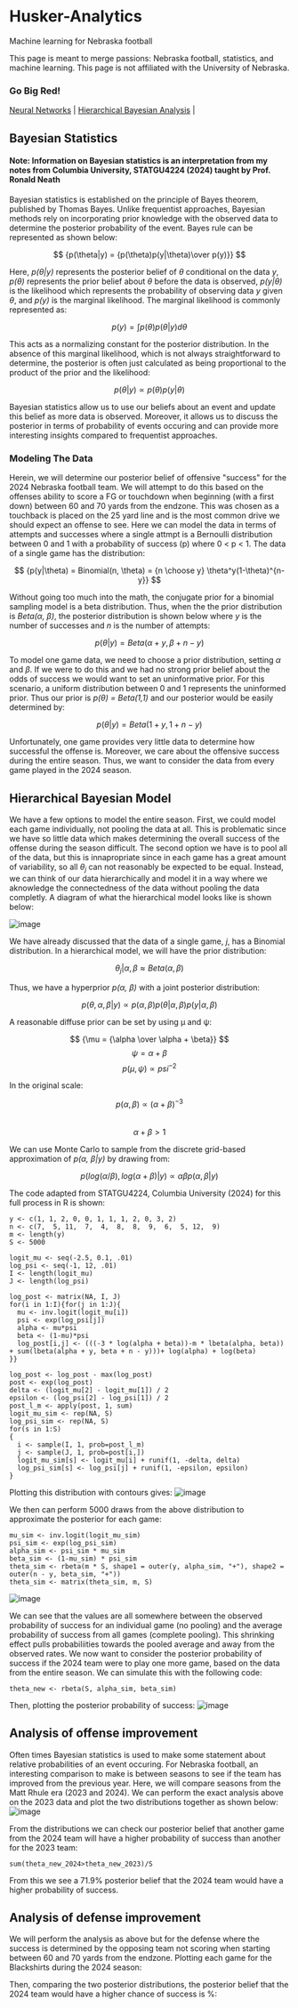 # Husker-Analytics
Machine learning for Nebraska football

This page is meant to merge passions: Nebraska football, statistics, and machine learning. This page is not affiliated with the University of Nebraska.

### Go Big Red!

[Neural Networks](NeuralNet.md) | [Hierarchical Bayesian Analysis](HierarchicalBayes.md) |  

## Bayesian Statistics
#### Note: Information on Bayesian statistics is an interpretation from my notes from Columbia University, STATGU4224 (2024) taught by Prof. Ronald Neath

Bayesian statistics is established on the principle of Bayes theorem, published by Thomas Bayes. Unlike frequentist approaches, Bayesian methods rely on incorporating prior knowledge with the observed data to determine the posterior probability of the event. Bayes rule can be represented as shown below:

 $$ {p(\theta|y) = {p(\theta)p(y|\theta)\over p(y)}} $$

Here, *p(θ&#124;y)* represents the posterior belief of *θ* conditional on the data *y*, *p(θ)* represents the prior belief about *θ* before the data is observed, *p(y&#124;θ)* is the likelihood which represents the probability of observing data *y* given *θ*, and *p(y)* is the marginal likelihood. The marginal likelihood is commonly represented as:

$$ {p(y) = \int p(\theta)p(\theta|y)d\theta} $$

This acts as a normalizing constant for the posterior distribution. In the absence of this marginal likelihood, which is not always straightforward to determine, the posterior is often just calculated as being proportional to the product of the prior and the likelihood:

$$ {p(\theta|y) \propto {p(\theta)p(y|\theta)}} $$

Bayesian statistics allow us to use our beliefs about an event and update this belief as more data is observed. Moreover, it allows us to discuss the posterior in terms of probability of events occuring and can provide more interesting insights compared to frequentist approaches. 

### Modeling The Data
Herein, we will determine our posterior belief of offensive "success" for the 2024 Nebraska football team. We will attempt to do this based on the offenses ability to score a FG or touchdown when beginning (with a first down) between 60 and 70 yards from the endzone. This was chosen as a touchback is placed on the 25 yard line and is the most common drive we should expect an offense to see. Here we can model the data in terms of attempts and successes where a single attmpt is a Bernoulli distribution between 0 and 1 with a probability of success (p) where 0 < p < 1. The data of a single game has the distribution:

$$ {p(y|\theta) = Binomial(n, \theta) = {n \choose y} \theta^y(1-\theta)^{n-y}} $$

Without going too much into the math, the conjugate prior for a binomial sampling model is a beta distribution. Thus, when the the prior distribution is *Beta(α, β)*, the posterior distribution is shown below where *y* is the number of successes and *n* is the number of attempts:

$$ {p(\theta|y) = Beta(\alpha +y, \beta +n-y)} $$

To model one game data, we need to choose a prior distribution, setting *α* and *β*. If we were to do this and we had no strong prior belief about the odds of success we would want to set an uninformative prior. For this scenario, a uniform distribution between 0 and 1 represents the uninformed prior. Thus our prior is *p(θ) = Beta(1,1)* and our posterior would be easily determined by:

$$ {p(\theta|y) = Beta(1+y, 1+n-y)} $$

Unfortunately, one game provides very little data to determine how successful the offense is. Moreover, we care about the offensive success during the entire season. Thus, we want to consider the data from every game played in the 2024 season. 

## Hierarchical Bayesian Model
We have a few options to model the entire season. First, we could model each game individually, not pooling the data at all. This is problematic since we have so little data which makes determining the overall success of the offense during the season difficult. The second option we have is to pool all of the data, but this is innapropriate since in each game has a great amount of variability, so all *θ<sub>j* can not reasonably be expected to be equal. Instead, we can think of our data hierarchically and model it in a way where we aknowledge the connectedness of the data without pooling the data completly. A diagram of what the hierarchical model looks like is shown below:

![image](https://github.com/user-attachments/assets/4f77bf04-ddfb-40c5-9f87-3e2c2f5c2252)

We have already discussed that the data of a single game, *j*, has a Binomial distribution. In a hierarchical model, we will have the prior distribution:

$$ {\theta_j|\alpha, \beta \approx Beta(\alpha, \beta)} $$

Thus, we have a hyperprior *p(α, β)* with a joint posterior distribution:

$$ {p(\theta,\alpha,\beta|y) \propto p(\alpha,\beta)p(\theta|\alpha,\beta)p(y|\alpha,\beta)} $$

A reasonable diffuse prior can be set by using μ and ψ: 

$$ {\mu = {\alpha \over \alpha + \beta}}  $$
$$ {\psi = \alpha + \beta} $$ 
$$ {p(\mu, \psi) \propto psi^{-2}} $$

In the original scale:

$$ {p(\alpha, \beta) \propto (\alpha + \beta)^{-3}} $$  
$$ {\alpha + \beta >1} $$

We can use Monte Carlo to sample from the discrete grid-based approximation of *p(α, β&#124;y)*  by drawing from:

$$ {p(log(\alpha/\beta), log(\alpha + \beta)|y) \propto \alpha \beta p(\alpha, \beta|y)} $$

The code adapted from STATGU4224, Columbia University (2024) for this full process in R is shown:
```
y <- c(1, 1, 2, 0, 0, 1, 1, 1, 2, 0, 3, 2)
n <- c(7,  5, 11,  7,  4,  8,  8,  9,  6,  5, 12,  9)
m <- length(y)
S <- 5000

logit_mu <- seq(-2.5, 0.1, .01)
log_psi <- seq(-1, 12, .01) 
I <- length(logit_mu)
J <- length(log_psi)

log_post <- matrix(NA, I, J)
for(i in 1:I){for(j in 1:J){
  mu <- inv.logit(logit_mu[i]) 
  psi <- exp(log_psi[j])
  alpha <- mu*psi
  beta <- (1-mu)*psi
  log_post[i,j] <- (((-3 * log(alpha + beta))-m * lbeta(alpha, beta)) + sum(lbeta(alpha + y, beta + n - y)))+ log(alpha) + log(beta)
}}

log_post <- log_post - max(log_post)
post <- exp(log_post)
delta <- (logit_mu[2] - logit_mu[1]) / 2
epsilon <- (log_psi[2] - log_psi[1]) / 2
post_l_m <- apply(post, 1, sum) 
logit_mu_sim <- rep(NA, S) 
log_psi_sim <- rep(NA, S)
for(s in 1:S)
{
  i <- sample(I, 1, prob=post_l_m)
  j <- sample(J, 1, prob=post[i,])
  logit_mu_sim[s] <- logit_mu[i] + runif(1, -delta, delta)
  log_psi_sim[s] <- log_psi[j] + runif(1, -epsilon, epsilon)
}
```
Plotting this distribution with contours gives:
![image](https://github.com/user-attachments/assets/210bc8e0-d72c-4e03-b93e-3d2a7bb83735)


We then can perform 5000 draws from the above distribution to approximate the posterior for each game: 
```
mu_sim <- inv.logit(logit_mu_sim) 
psi_sim <- exp(log_psi_sim)
alpha_sim <- psi_sim * mu_sim 
beta_sim <- (1-mu_sim) * psi_sim
theta_sim <- rbeta(m * S, shape1 = outer(y, alpha_sim, "+"), shape2 = outer(n - y, beta_sim, "+"))
theta_sim <- matrix(theta_sim, m, S)
```
![image](https://github.com/user-attachments/assets/cf547e3c-2704-4baa-a79a-656565281c56)


We can see that the values are all somewhere between the observed probability of success for an individual game (no pooling) and the average probability of success from all games (complete pooling). This shrinking effect pulls probabiliities towards the pooled average and away from the observed rates. We now want to consider the posterior probability of success if the 2024 team were to play one more game, based on the data from the entire season. We can simulate this with the following code:
```
theta_new <- rbeta(S, alpha_sim, beta_sim)
```
Then, plotting the posterior probability of success:
![image](https://github.com/user-attachments/assets/95f02b62-bf82-4a58-89d3-546d70b8d136)


## Analysis of offense improvement
Often times Bayesian statistics is used to make some statement about relative probabilities of an event occuring. For Nebraska football, an interesting comparison to make is between seasons to see if the team has improved from the previous year. Here, we will compare seasons from the Matt Rhule era (2023 and 2024). We can perform the exact analysis above on the 2023 data and plot the two distributions together as shown below:
![image](https://github.com/user-attachments/assets/eb6f34e1-29b2-4d84-8aaa-288f63e6e9e6)

From the distributions we can check our posterior belief that another game from the 2024 team will have a higher probability of success than another for the 2023 team:
```
sum(theta_new_2024>theta_new_2023)/S
```
From this we see a 71.9% posterior belief that the 2024 team would have a higher probability of success. 

## Analysis of defense improvement
We will perform the analysis as above but for the defense where the success is determined by the opposing team not scoring when starting between 60 and 70 yards from the endzone. Plotting each game for the Blackshirts during the 2024 season:


Then, comparing the two posterior distributions, the posterior belief that the 2024 team would have a higher chance of success is %:


